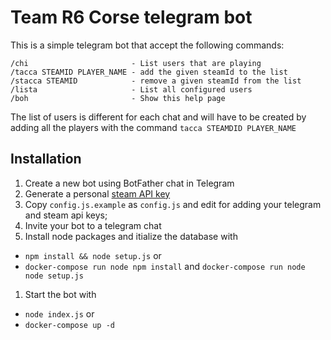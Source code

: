 # Team R6 Corse telegram bot

This is a simple telegram bot that accept the following commands:

```
/chi                       - List users that are playing
/tacca STEAMID PLAYER_NAME - add the given steamId to the list
/stacca STEAMID            - remove a given steamId from the list
/lista                     - List all configured users
/boh                       - Show this help page
```

The list of users is different for each chat and will have to be created 
by adding all the players with the command `tacca STEAMDID PLAYER_NAME`

## Installation
 1. Create a new bot using BotFather chat in Telegram
 1. Generate a personal [steam API key](https://steamcommunity.com/dev/apikey)
 1. Copy `config.js.example` as `config.js` and edit for adding your telegram and steam api keys;
 1. Invite your bot to a telegram chat
 1. Install node packages and itialize the database with
   * `npm install && node setup.js` or
   * `docker-compose run node npm install` and `docker-compose run node node setup.js` 
 1. Start the bot with 
   * `node index.js` or 
   * `docker-compose up -d`


